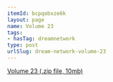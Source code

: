 ```yaml
---
itemId: bcpqobxze6k
layout: page
name: Volume 23
tags:
- hasTag: dreamnetwork
type: post
urlSlug: dream-network-volume-23
---
```

<a href="../files/Volume_23.zip" download>Volume 23 (.zip file, 10mb)</a>